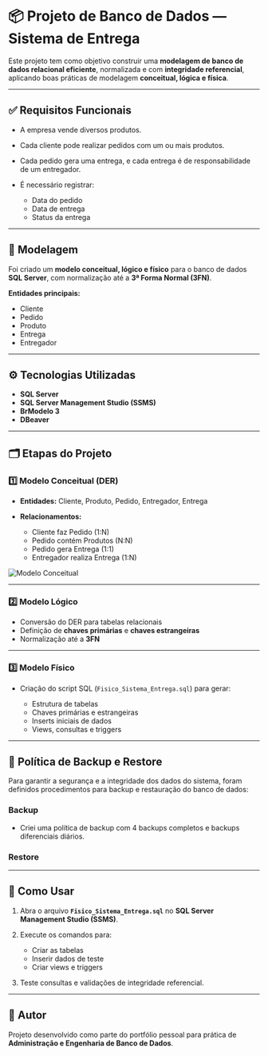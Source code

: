 # 📦 Projeto de Banco de Dados — Sistema de Entrega

Este projeto tem como objetivo construir uma **modelagem de banco de dados relacional eficiente**, normalizada e com **integridade referencial**, aplicando boas práticas de modelagem **conceitual, lógica e física**.

---

## ✅ Requisitos Funcionais

* A empresa vende diversos produtos.
* Cada cliente pode realizar pedidos com um ou mais produtos.
* Cada pedido gera uma entrega, e cada entrega é de responsabilidade de um entregador.
* É necessário registrar:

  * Data do pedido
  * Data de entrega
  * Status da entrega

---

## 📌 Modelagem

Foi criado um **modelo conceitual, lógico e físico** para o banco de dados **SQL Server**, com normalização até a **3ª Forma Normal (3FN)**.

**Entidades principais:**

* Cliente
* Pedido
* Produto
* Entrega
* Entregador

---

## ⚙️ Tecnologias Utilizadas

* **SQL Server**
* **SQL Server Management Studio (SSMS)**
* **BrModelo 3**
* **DBeaver**

---

## 🗂️ Etapas do Projeto

### 1️⃣ Modelo Conceitual (DER)

* **Entidades:** Cliente, Produto, Pedido, Entregador, Entrega
* **Relacionamentos:**

  * Cliente faz Pedido (1\:N)
  * Pedido contém Produtos (N\:N)
  * Pedido gera Entrega (1:1)
  * Entregador realiza Entrega (1\:N)

![Modelo Conceitual](https://github.com/user-attachments/assets/59b6072c-0e00-4745-957d-3609c9122951)

---

### 2️⃣ Modelo Lógico

* Conversão do DER para tabelas relacionais
* Definição de **chaves primárias** e **chaves estrangeiras**
* Normalização até a **3FN**

---

### 3️⃣ Modelo Físico

* Criação do script SQL (`Fisico_Sistema_Entrega.sql`) para gerar:

  * Estrutura de tabelas
  * Chaves primárias e estrangeiras
  * Inserts iniciais de dados
  * Views, consultas e triggers

---

## 💾 Política de Backup e Restore

Para garantir a segurança e a integridade dos dados do sistema, foram definidos procedimentos para backup e restauração do banco de dados:

### Backup
*  Criei uma política de backup com 4 backups completos e backups diferenciais diários.

### Restore
---

## 🚀 Como Usar

1. Abra o arquivo **`Fisico_Sistema_Entrega.sql`** no **SQL Server Management Studio (SSMS)**.
2. Execute os comandos para:

   * Criar as tabelas
   * Inserir dados de teste
   * Criar views e triggers
3. Teste consultas e validações de integridade referencial.

---

## 📎 Autor

Projeto desenvolvido como parte do portfólio pessoal para prática de **Administração e Engenharia de Banco de Dados**.


